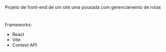 Projeto de front-end de um site uma pousada com gerenciamento de rotas

#

Frameworks:

- React
- Vite
- Context API
